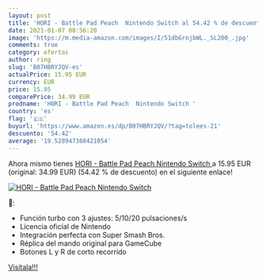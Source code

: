 ```yaml
---
layout: post
title: 'HORI - Battle Pad Peach  Nintendo Switch al 54.42 % de descuento'
date: 2021-01-07 08:56:20
image: 'https://m.media-amazon.com/images/I/51dbGrnjbWL._SL200_.jpg'
comments: true
category: ofertas
author: ring
slug: 'B07HBRYJQV-es'
actualPrice: 15.95 EUR
currency: EUR
price: 15.95
comparePrice: 34.99 EUR
prodname: 'HORI - Battle Pad Peach  Nintendo Switch '
country: 'es'
flag: '🇪🇸'
buyurl: 'https://www.amazon.es/dp/B07HBRYJQV/?tag=tolees-21'
descuento: '54.42'
average: '19.528947368421054'
---
```


Ahora mismo tienes [HORI - Battle Pad Peach  Nintendo Switch ](https://www.amazon.es/dp/B07HBRYJQV/?tag=tolees-21) a 15.95 EUR (original: 34.99 EUR) (54.42 %  de descuento) en el siguiente enlace!

[![HORI - Battle Pad Peach  Nintendo Switch](https://m.media-amazon.com/images/I/51dbGrnjbWL._SL200_.jpg)](https://www.amazon.es/dp/B07HBRYJQV/?tag=tolees-21)

🔎:

- Función turbo con 3 ajustes: 5/10/20 pulsaciones/s
- Licencia oficial de Nintendo
- Integración perfecta con Super Smash Bros.
- Réplica del mando original para GameCube
- Botones L y R de corto recorrido

[Visítala!!!](https://www.amazon.es/dp/B07HBRYJQV/?tag=tolees-21)
